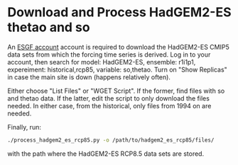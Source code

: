 Download and Process HadGEM2-ES thetao and so
=============================================

An [ESGF account](https://esgf-node.llnl.gov/login/) account is required to
download the HadGEM2-ES CMIP5 data sets from which the forcing time series is
derived.  Log in to your account, then search for model: HadGEM2-ES,
ensemble: r1i1p1, expereiment: historical,rcp85, variable: so,thetao.
Turn on "Show Replicas" in case the main site is down (happens relatively
often).

Either choose "List Files" or "WGET Script".  If the former, find files with
so and thetao data.  If the latter, edit the script to only download the files
needed.  In either case, from the historical, only files from 1994 on are
needed.

Finally, run:
```bash
./process_hadgem2_es_rcp85.py -o /path/to/hadgem2_es_rcp85/files/
```
with the path where the HadGEM2-ES RCP8.5 data sets are stored.

